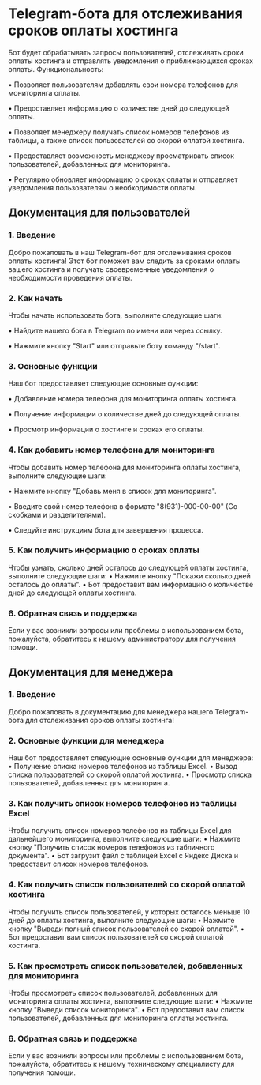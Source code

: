 # Telegram-бота для отслеживания сроков оплаты хостинга

Бот будет обрабатывать запросы пользователей, отслеживать сроки оплаты хостинга и отправлять уведомления о приближающихся сроках оплаты.
Функциональность:

•	Позволяет пользователям добавлять свои номера телефонов для мониторинга оплаты.

•	Предоставляет информацию о количестве дней до следующей оплаты.

•	Позволяет менеджеру получать список номеров телефонов из таблицы, а также список пользователей со скорой оплатой хостинга.

•	Предоставляет возможность менеджеру просматривать список пользователей, добавленных для мониторинга.

•	Регулярно обновляет информацию о сроках оплаты и отправляет уведомления пользователям о необходимости оплаты.

## Документация для пользователей
### 1. Введение
Добро пожаловать в наш Telegram-бот для отслеживания сроков оплаты хостинга! Этот бот поможет вам следить за сроками оплаты вашего хостинга и получать своевременные уведомления о необходимости проведения оплаты.
### 2. Как начать
Чтобы начать использовать бота, выполните следующие шаги:

•	Найдите нашего бота в Telegram по имени или через ссылку.

•	Нажмите кнопку "Start" или отправьте боту команду "/start".
### 3. Основные функции
Наш бот предоставляет следующие основные функции:

•	Добавление номера телефона для мониторинга оплаты хостинга.

•	Получение информации о количестве дней до следующей оплаты.

•	Просмотр информации о хостинге и сроках его оплаты.

### 4. Как добавить номер телефона для мониторинга
Чтобы добавить номер телефона для мониторинга оплаты хостинга, выполните следующие шаги:

•	Нажмите кнопку "Добавь меня в список для мониторинга".

•	Введите свой номер телефона в формате "8(931)-000-00-00" (Со скобками и разделителями).

•	Следуйте инструкциям бота для завершения процесса.

### 5. Как получить информацию о сроках оплаты
Чтобы узнать, сколько дней осталось до следующей оплаты хостинга, выполните следующие шаги:
•	Нажмите кнопку "Покажи сколько дней осталось до оплаты".
•	Бот предоставит вам информацию о количестве дней до следующей оплаты хостинга.
### 6. Обратная связь и поддержка
Если у вас возникли вопросы или проблемы с использованием бота, пожалуйста, обратитесь к нашему администратору для получения помощи.

## Документация для менеджера
### 1. Введение
Добро пожаловать в документацию для менеджера нашего Telegram-бота для отслеживания сроков оплаты хостинга!
### 2. Основные функции для менеджера
Наш бот предоставляет следующие основные функции для менеджера:
•	Получение списка номеров телефонов из таблицы Excel.
•	Вывод списка пользователей со скорой оплатой хостинга.
•	Просмотр списка пользователей, добавленных для мониторинга.
### 3. Как получить список номеров телефонов из таблицы Excel
Чтобы получить список номеров телефонов из таблицы Excel для дальнейшего мониторинга, выполните следующие шаги:
•	Нажмите кнопку "Получить список номеров телефонов из табличного документа".
•	Бот загрузит файл с таблицей Excel с Яндекс Диска и предоставит список номеров телефонов.
### 4. Как получить список пользователей со скорой оплатой хостинга
Чтобы получить список пользователей, у которых осталось меньше 10 дней до оплаты хостинга, выполните следующие шаги:
•	Нажмите кнопку "Выведи полный список пользователей со скорой оплатой".
•	Бот предоставит вам список пользователей со скорой оплатой хостинга.
### 5. Как просмотреть список пользователей, добавленных для мониторинга
Чтобы просмотреть список пользователей, добавленных для мониторинга оплаты хостинга, выполните следующие шаги:
•	Нажмите кнопку "Выведи список мониторинга".
•	Бот предоставит вам список пользователей, добавленных для мониторинга оплаты хостинга.
### 6. Обратная связь и поддержка
Если у вас возникли вопросы или проблемы с использованием бота, пожалуйста, обратитесь к нашему техническому специалисту для получения помощи.
